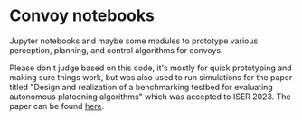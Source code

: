 # Convoy notebooks

Jupyter notebooks and maybe some modules to prototype various perception, 
planning, and control algorithms for convoys.

Please don't judge based on this code, it's mostly for quick prototyping 
and making sure things work, but was also used to run simulations for 
the paper titled "Design and realization of a benchmarking testbed for 
evaluating autonomous platooning algorithms" which was accepted to ISER 
2023. The paper can be found 
[here](https://michael-shaham.github.io/papers/platoon_testbed.html).
